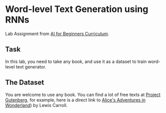 # Word-level Text Generation using RNNs

Lab Assignment from [AI for Beginners Curriculum](https://github.com/microsoft/ai-for-beginners).

## Task

In this lab, you need to take any book, and use it as a dataset to train word-level text generator.

## The Dataset

You are welcome to use any book. You can find a lot of free texts at [Project Gutenberg](https://www.gutenberg.org/), for example, here is a direct link to [Alice's Adventures in Wonderland](https://www.gutenberg.org/files/11/11-0.txt)) by Lewis Carroll.

